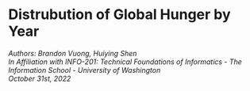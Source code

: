 # Distrubution of Global Hunger by Year

*Authors: Brandon Vuong, Huiying Shen*   
*In Affiliation with INFO-201: Technical Foundations of Informatics - The Information School - University of Washington*   
*October 31st, 2022*   
